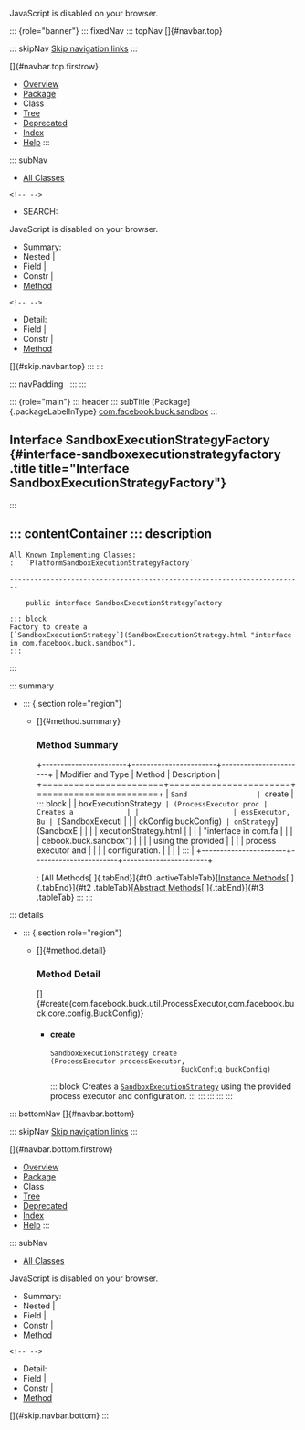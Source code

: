 <div>

JavaScript is disabled on your browser.

</div>

::: {role="banner"}
::: fixedNav
::: topNav
[]{#navbar.top}

::: skipNav
[Skip navigation links](#skip.navbar.top "Skip navigation links")
:::

[]{#navbar.top.firstrow}

-   [Overview](../../../../index.html)
-   [Package](package-summary.html)
-   Class
-   [Tree](package-tree.html)
-   [Deprecated](../../../../deprecated-list.html)
-   [Index](../../../../index-all.html)
-   [Help](../../../../help-doc.html)
:::

::: subNav
-   [All Classes](../../../../allclasses.html)

```{=html}
<!-- -->
```
-   SEARCH:

<div>

<div>

JavaScript is disabled on your browser.

</div>

</div>

<div>

-   Summary: 
-   Nested \| 
-   Field \| 
-   Constr \| 
-   [Method](#method.summary)

```{=html}
<!-- -->
```
-   Detail: 
-   Field \| 
-   Constr \| 
-   [Method](#method.detail)

</div>

[]{#skip.navbar.top}
:::
:::

::: navPadding
 
:::
:::

::: {role="main"}
::: header
::: subTitle
[Package]{.packageLabelInType} [com.facebook.buck.sandbox](package-summary.html)
:::

## Interface SandboxExecutionStrategyFactory {#interface-sandboxexecutionstrategyfactory .title title="Interface SandboxExecutionStrategyFactory"}
:::

::: contentContainer
::: description
-   

    All Known Implementing Classes:
    :   `PlatformSandboxExecutionStrategyFactory`

    ------------------------------------------------------------------------

        public interface SandboxExecutionStrategyFactory

    ::: block
    Factory to create a
    [`SandboxExecutionStrategy`](SandboxExecutionStrategy.html "interface in com.facebook.buck.sandbox").
    :::
:::

::: summary
-   ::: {.section role="region"}
    -   []{#method.summary}

        ### Method Summary

        +-----------------------+-----------------------+-----------------------+
        | Modifier and Type     | Method                | Description           |
        +=======================+=======================+=======================+
        | `Sand                 | `create               | ::: block             |
        | boxExecutionStrategy` | ​(ProcessExecutor proc | Creates a             |
        |                       | essExecutor,       Bu | [`SandboxExecuti      |
        |                       | ckConfig buckConfig)` | onStrategy`](SandboxE |
        |                       |                       | xecutionStrategy.html |
        |                       |                       |  "interface in com.fa |
        |                       |                       | cebook.buck.sandbox") |
        |                       |                       | using the provided    |
        |                       |                       | process executor and  |
        |                       |                       | configuration.        |
        |                       |                       | :::                   |
        +-----------------------+-----------------------+-----------------------+

        : [All Methods[ ]{.tabEnd}]{#t0 .activeTableTab}[[Instance
        Methods](javascript:show(2);)[ ]{.tabEnd}]{#t2
        .tableTab}[[Abstract
        Methods](javascript:show(4);)[ ]{.tabEnd}]{#t3 .tableTab}
    :::
:::

::: details
-   ::: {.section role="region"}
    -   []{#method.detail}

        ### Method Detail

        []{#create(com.facebook.buck.util.ProcessExecutor,com.facebook.buck.core.config.BuckConfig)}

        -   #### create

            ``` methodSignature
            SandboxExecutionStrategy create​(ProcessExecutor processExecutor,
                                            BuckConfig buckConfig)
            ```

            ::: block
            Creates a
            [`SandboxExecutionStrategy`](SandboxExecutionStrategy.html "interface in com.facebook.buck.sandbox")
            using the provided process executor and configuration.
            :::
    :::
:::
:::
:::

::: bottomNav
[]{#navbar.bottom}

::: skipNav
[Skip navigation links](#skip.navbar.bottom "Skip navigation links")
:::

[]{#navbar.bottom.firstrow}

-   [Overview](../../../../index.html)
-   [Package](package-summary.html)
-   Class
-   [Tree](package-tree.html)
-   [Deprecated](../../../../deprecated-list.html)
-   [Index](../../../../index-all.html)
-   [Help](../../../../help-doc.html)
:::

::: subNav
-   [All Classes](../../../../allclasses.html)

<div>

<div>

JavaScript is disabled on your browser.

</div>

</div>

<div>

-   Summary: 
-   Nested \| 
-   Field \| 
-   Constr \| 
-   [Method](#method.summary)

```{=html}
<!-- -->
```
-   Detail: 
-   Field \| 
-   Constr \| 
-   [Method](#method.detail)

</div>

[]{#skip.navbar.bottom}
:::
